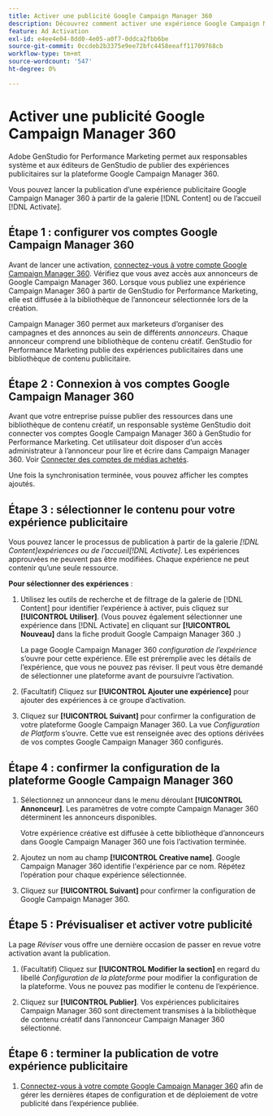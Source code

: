 ```yaml
---
title: Activer une publicité Google Campaign Manager 360
description: Découvrez comment activer une expérience Google Campaign Manager 360.
feature: Ad Activation
exl-id: e4ee4e04-8dd0-4e05-a0f7-0ddca2fbb6be
source-git-commit: 0ccdeb2b3375e9ee72bfc4458eeaff11709768cb
workflow-type: tm+mt
source-wordcount: '547'
ht-degree: 0%

---
```


# Activer une publicité Google Campaign Manager 360

Adobe GenStudio for Performance Marketing permet aux responsables système et aux éditeurs de GenStudio de publier des expériences publicitaires sur la plateforme Google Campaign Manager 360.

Vous pouvez lancer la publication d’une expérience publicitaire Google Campaign Manager 360 à partir de la galerie [!DNL Content] ou de l’accueil [!DNL Activate].

## Étape 1 : configurer vos comptes Google Campaign Manager 360

Avant de lancer une activation, [connectez-vous à votre compte Google Campaign Manager 360](https://campaignmanager.google.com). Vérifiez que vous avez accès aux annonceurs de Google Campaign Manager 360. Lorsque vous publiez une expérience Campaign Manager 360 à partir de GenStudio for Performance Marketing, elle est diffusée à la bibliothèque de l’annonceur sélectionnée lors de la création.

Campaign Manager 360 permet aux marketeurs d’organiser des campagnes et des annonces au sein de différents _annonceurs_. Chaque annonceur comprend une bibliothèque de contenu créatif. GenStudio for Performance Marketing publie des expériences publicitaires dans une bibliothèque de contenu publicitaire.

## Étape 2 : Connexion à vos comptes Google Campaign Manager 360

Avant que votre entreprise puisse publier des ressources dans une bibliothèque de contenu créatif, un responsable système GenStudio doit connecter vos comptes Google Campaign Manager 360 à GenStudio for Performance Marketing. Cet utilisateur doit disposer d’un accès administrateur à l’annonceur pour lire et écrire dans Campaign Manager 360. Voir [Connecter des comptes de médias achetés](/help/user-guide/connectors/connect-channel.md).

Une fois la synchronisation terminée, vous pouvez afficher les comptes ajoutés.

## Étape 3 : sélectionner le contenu pour votre expérience publicitaire

Vous pouvez lancer le processus de publication à partir de la galerie _[!DNL Content]_expériences ou de l’accueil_[!DNL Activate]_. Les expériences approuvées ne peuvent pas être modifiées. Chaque expérience ne peut contenir qu’une seule ressource.

**Pour sélectionner des expériences** :

1. Utilisez les outils de recherche et de filtrage de la galerie de [!DNL Content] pour identifier l’expérience à activer, puis cliquez sur **[!UICONTROL Utiliser]**. (Vous pouvez également sélectionner une expérience dans [!DNL Activate] en cliquant sur **[!UICONTROL Nouveau]** dans la fiche produit Google Campaign Manager 360 .)

   La page Google Campaign Manager 360 _configuration de l’expérience_ s’ouvre pour cette expérience. Elle est préremplie avec les détails de l’expérience, que vous ne pouvez pas réviser. Il peut vous être demandé de sélectionner une plateforme avant de poursuivre l’activation.

1. (Facultatif) Cliquez sur **[!UICONTROL Ajouter une expérience]** pour ajouter des expériences à ce groupe d’activation.

1. Cliquez sur **[!UICONTROL Suivant]** pour confirmer la configuration de votre plateforme Google Campaign Manager 360.
La vue _Configuration de Platform_ s’ouvre. Cette vue est renseignée avec des options dérivées de vos comptes Google Campaign Manager 360 configurés.

## Étape 4 : confirmer la configuration de la plateforme Google Campaign Manager 360

1. Sélectionnez un annonceur dans le menu déroulant **[!UICONTROL Annonceur]**. Les paramètres de votre compte Campaign Manager 360 déterminent les annonceurs disponibles.

   Votre expérience créative est diffusée à cette bibliothèque d’annonceurs dans Google Campaign Manager 360 une fois l’activation terminée.

1. Ajoutez un nom au champ **[!UICONTROL Creative name]**. Google Campaign Manager 360 identifie l&#39;expérience par ce nom.
Répétez l’opération pour chaque expérience sélectionnée.

1. Cliquez sur **[!UICONTROL Suivant]** pour confirmer la configuration de Google Campaign Manager 360.

## Étape 5 : Prévisualiser et activer votre publicité

La page _Réviser_ vous offre une dernière occasion de passer en revue votre activation avant la publication.

1. (Facultatif) Cliquez sur **[!UICONTROL Modifier la section]** en regard du libellé _Configuration de la plateforme_ pour modifier la configuration de la plateforme. Vous ne pouvez pas modifier le contenu de l’expérience.

1. Cliquez sur **[!UICONTROL Publier]**.
Vos expériences publicitaires Campaign Manager 360 sont directement transmises à la bibliothèque de contenu créatif dans l’annonceur Campaign Manager 360 sélectionné.

## Étape 6 : terminer la publication de votre expérience publicitaire

1. [Connectez-vous à votre compte Google Campaign Manager 360](https://campaignmanager.google.com) afin de gérer les dernières étapes de configuration et de déploiement de votre publicité dans l’expérience publiée.
